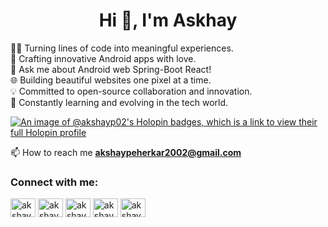 
<h1 align="center">Hi 👋, I'm Askhay</h1>

 👨‍💻 Turning lines of code into meaningful experiences.<br>
 📱 Crafting innovative Android apps with love.<br>
 💬 Ask me about Android web Spring-Boot React!<br>
 🌐 Building beautiful websites one pixel at a time.<br>
 💡 Committed to open-source collaboration and innovation.<br>
 🔧 Constantly learning and evolving in the tech world.<br>


[![An image of @akshayp02's Holopin badges, which is a link to view their full Holopin profile](https://holopin.me/akshayp02)](https://holopin.io/@akshayp02)



📫 How to reach me **akshaypeherkar2002@gmail.com**

<h3 align="left">Connect with me:</h3>
<p align="left">

<a href="https://linkedin.com/in/akshaypeherkar" target="blank"><img align="center" src="https://raw.githubusercontent.com/rahuldkjain/github-profile-readme-generator/master/src/images/icons/Social/linked-in-alt.svg" alt="akshaypeherkar" height="30" width="40" /></a>
<a href="https://twitter.com/akshaypeherkar" target="blank"><img align="center" src="https://raw.githubusercontent.com/rahuldkjain/github-profile-readme-generator/master/src/images/icons/Social/twitter.svg" alt="akshaypeherkar" height="30" width="40" /></a>
<a href="https://instagram.com/akshaypeherkar" target="blank"><img align="center" src="https://raw.githubusercontent.com/rahuldkjain/github-profile-readme-generator/master/src/images/icons/Social/instagram.svg" alt="akshaypeherkar" height="30" width="40" /></a>
<a href="https://www.leetcode.com/akshaypeherkar2002" target="blank"><img align="center" src="https://raw.githubusercontent.com/rahuldkjain/github-profile-readme-generator/master/src/images/icons/Social/leet-code.svg" alt="akshaypeherkar2002" height="30" width="40" /></a>
<a href="https://dev.to/akshayp02" target="blank"><img align="center" src="https://raw.githubusercontent.com/rahuldkjain/github-profile-readme-generator/master/src/images/icons/Social/devto.svg" alt="akshayp02" height="30" width="40" /></a>
</p>
